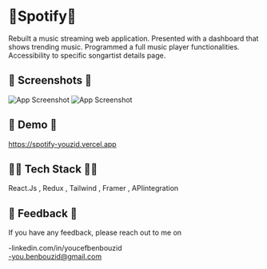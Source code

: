 
# 🎵Spotify🎵
Rebuilt a music streaming web application. Presented with a dashboard that shows trending music. Programmed a full music player functionalities. Accessibility to specific songartist details page.


## 📸 Screenshots 📸

![App Screenshot](https://iili.io/HWGYaWX.md.png%22/468x300?text=App+Screenshot+Here)
![App Screenshot](https://iili.io/HWGYYxt.md.png%22/468x300?text=App+Screenshot+Here)



## 🔴 Demo 🔴

https://spotify-youzid.vercel.app

##

## 👨‍💻 Tech Stack 👨‍💻

 React.Js , Redux , Tailwind , Framer ,  APIintegration 


##


## 📧 Feedback 📧

If you have any feedback, please reach out to me on

-linkedin.com/in/youcefbenbouzid            
-you.benbouzid@gmail.com 


